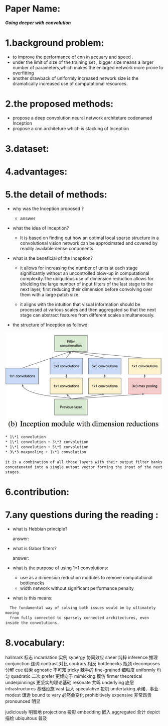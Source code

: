 
# Paper Name:
**_Going deeper with convolution_**
# 1.background problem:
  * to improve the performance of cnn in accuary and speed .
  * under the limit of size of the training set , bigger size means a larger number of parameters,which makes the enlarged network more prone to overfitting
  * another drawback of uniformly increased network size is the dramatically increased use of computational resources.

# 2.the proposed methods:
  * propose a deep convolution neural network architeture codenamed Inception
  * propose a cnn architeture which is stacking of Inception

# 3.dataset:

# 4.advantages:

# 5.the detail of methods:
  * why was the Inception proposed ?
    * answer

  * what the idea of Inception?
    * It is based on finding out how an optimal local sparse structure in a convolutional vision network can be approximated and covered by readily available dense conponents.

  * what is the beneficial of the Inception?
    * it allows for increasing the number of units at each stage significantly without an uncontrolled blow-up in computational complexity.The ubiquitous use of dimension reduction allows for shielding the large number of input filters of the last stage to the next layer, first reducing their dimension before convolving over them with a large patch size.

    *  it aligns with the intuition that visual information should be processed at various scales and then aggregated so that the next stage can abstract features from different scales simultaneously.

  * the structure of Inception as followd:

  ![Aaron Swartz](https://raw.githubusercontent.com/xuyouze/MyNotes/master/images/Inception.jpg)<br/>

    * 1\*1 convolution  
    * 1\*1 convolution + 3\*3 convolution
    * 1\*1 convolution + 5\*5 convolution
    * 3\*3 maxpooling + 1\*1 convolution  

    it is a combination of all those layers with their output filter banks concatenated into a single output vector forming the input of the next stages.


# 6.contribution:

# 7.any questions during the reading :
  * what is Hebbian principle?

    answer:
  * what is Gabor filters?

    answer:
  * what is the purpose of using 1*1 convolutions:
    * use as a dimension reduction modules to remove computational bottlenecks
    * width network without significant performance penalty

  * what is this means:
  ~~~
    The fundamental way of solving both issues would be by ultimately moving
    from fully connected to sparsely connected architectures, even inside the convolutions.
  ~~~
# 8.vocabulary:
hallmark 标志
incarnation 实例
synergy 协同效应
sheer 纯粹
inference 推理
conjunction 连词
contrast 对比
contrary 相反
bottlenecks 瓶颈
decomposes 分解
cue 线索
agnostic 不可知
tricky 棘手的
fine-grained 细粒度
uniformly 均匀
quadratic 二次
prefer 更倾向于
mimicking 模仿
firmer theoretical underpinnings 更坚实的理论基础
resonate 共鸣
underlying 底层
infrastructures 基础设施
vast 巨大
speculative 投机
undertaking 承诺、事业
modest 谦逊
bound to vary 必然会变化
prohibitively expensive 非常昂贵
pronounced 明显


judiciously 明智地
projections 投影
embedding 嵌入
aggregated 合计
depict 描绘
ubiquitous 普及
